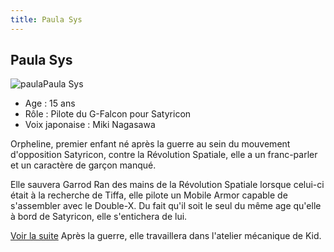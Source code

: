 ```yaml
---
title: Paula Sys
---
```


Paula Sys
---------

![paula](/images/stories/saga/gundamx/persos/paula.jpg)Paula Sys


- Age : 15 ans  
- Rôle : Pilote du G-Falcon pour Satyricon  
- Voix japonaise : Miki Nagasawa


Orpheline, premier enfant né après la guerre au sein du mouvement d'opposition Satyricon, contre la Révolution Spatiale, elle a un franc-parler et un caractère de garçon manqué.


Elle sauvera Garrod Ran des mains de la Révolution Spatiale lorsque celui-ci était à la recherche de Tiffa, elle pilote un Mobile Armor capable de s'assembler avec le Double-X. Du fait qu'il soit le seul du même age qu'elle à bord de Satyricon, elle s'entichera de lui.


[Voir la suite](javascript:spoiler();)
Après la guerre, elle travaillera dans l'atelier mécanique de Kid.


